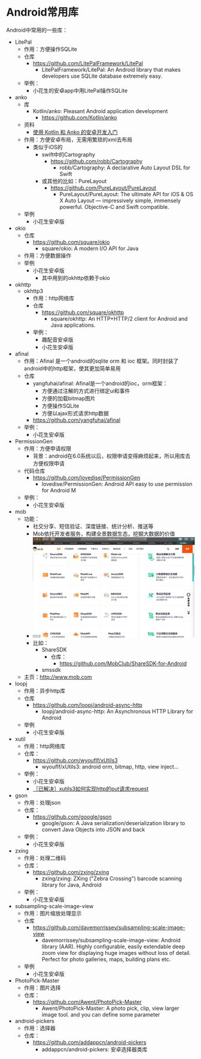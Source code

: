 # Android常用库

Android中常用的一些库：

* LitePal
  * 作用：方便操作SQLite
  * 仓库
    * https://github.com/LitePalFramework/LitePal
      * LitePalFramework/LitePal: An Android library that makes developers use SQLite database extremely easy.
  * 举例：
    * 小花生的安卓app中用LitePal操作SQLite
* anko
  * 库
    * Kotlin/anko: Pleasant Android application development
      * https://github.com/Kotlin/anko
  * 资料
    * [使用 Kotlin 和 Anko 的安卓开发入门](https://academy.realm.io/cn/posts/getting-started-with-kotlin-and-anko/)
  * 作用：方便安卓布局，无需用繁琐的xml去布局
    * 类似于iOS的
      * swift中的Cartography
        * https://github.com/robb/Cartography
          * robb/Cartography: A declarative Auto Layout DSL for Swift
      * 或其他的比如：PureLayout
        * https://github.com/PureLayout/PureLayout
          * PureLayout/PureLayout: The ultimate API for iOS & OS X Auto Layout — impressively simple, immensely powerful. Objective-C and Swift compatible.
  * 举例
    * 小花生安卓版
* okio
  * 仓库
    * https://github.com/square/okio
      * square/okio: A modern I/O API for Java
  * 作用：方便数据操作
  * 举例
    * 小花生安卓版
      * 其中用到的okhttp依赖于okio
* okhttp
  * okhttp3
    * 作用：http网络库
    * 仓库
      * https://github.com/square/okhttp
        * square/okhttp: An HTTP+HTTP/2 client for Android and Java applications.
    * 举例：
      * 趣配音安卓版
      * 小花生安卓版
* afinal
  * 作用：Afinal 是一个android的sqlite orm 和 ioc 框架。同时封装了android中的http框架，使其更加简单易用
  * 仓库
    * yangfuhai/afinal: Afinal是一个android的ioc，orm框架：
      * 方便通过注解的方式进行绑定ui和事件
      * 方便的加载bitmap图片
      * 方便操作SQLite
      * 方便以ajax形式请求http数据
    * https://github.com/yangfuhai/afinal
  * 举例：
    * 小花生安卓版
* PermissionGen
  * 作用：方便申请权限
    * 背景：android在6.0系统以后，权限申请变得麻烦起来，所以用库去方便权限申请
  * 代码仓库
    * https://github.com/lovedise/PermissionGen
      * lovedise/PermissionGen: Android API easy to use permission for Android M
  * 举例：
    * 小花生安卓版
* mob
  * 功能：
    * 社交分享、短信验证、深度链接、统计分析、推送等
    * Mob依托开发者服务，构建全景数据生态，挖掘大数据的价值
    * ![android_lib_mob](assets/img/android_lib_mob.jpg)
    * 比如：
      * ShareSDK
        * 仓库：
          * https://github.com/MobClub/ShareSDK-for-Android
      * smssdk
  * 主页：http://www.mob.com
* loopj
  * 作用：异步http库
  * 仓库
    * https://github.com/loopj/android-async-http
      * loopj/android-async-http: An Asynchronous HTTP Library for Android
  * 举例
    * 小花生安卓版
* xutil
  * 作用：http网络库
  * 仓库：
    * https://github.com/wyouflf/xUtils3
      * wyouflf/xUtils3: android orm, bitmap, http, view inject...
  * 举例：
    * 小花生安卓版
    * [［已解决］xutils3如何实现http的put请求request](http://www.crifan.com/android_xutils_3_implement_http_put_request)
* gson
  * 作用：处理json
  * 仓库：
    * https://github.com/google/gson
      * google/gson: A Java serialization/deserialization library to convert Java Objects into JSON and back
  * 举例：
    * 小花生安卓版
* zxing
  * 作用：处理二维码
  * 仓库：
    * https://github.com/zxing/zxing
      * zxing/zxing: ZXing ("Zebra Crossing") barcode scanning library for Java, Android
  * 举例：
    * 小花生安卓版
* subsampling-scale-image-view
  * 作用：图片缩放处理显示
  * 仓库
    * https://github.com/davemorrissey/subsampling-scale-image-view
      * davemorrissey/subsampling-scale-image-view: Android library (AAR). Highly configurable, easily extendable deep zoom view for displaying huge images without loss of detail. Perfect for photo galleries, maps, building plans etc.
  * 举例
    * 小花生安卓版
* PhotoPick-Master
  * 作用：图片选择
  * 仓库：
    * https://github.com/Awent/PhotoPick-Master
      * Awent/PhotoPick-Master: A photo pick, clip, view larger image tool. and you can define some parameter
* android-pickers
  * 作用：选择器
  * 仓库：
    * https://github.com/addappcn/android-pickers
      * addappcn/android-pickers: 安卓选择器类库
